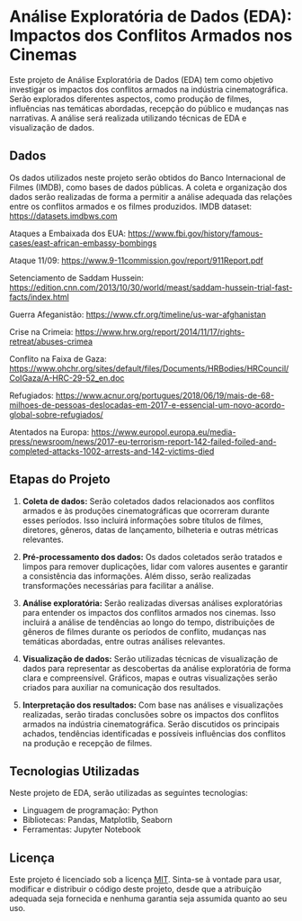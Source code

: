 # Análise Exploratória de Dados (EDA): Impactos dos Conflitos Armados nos Cinemas

Este projeto de Análise Exploratória de Dados (EDA) tem como objetivo investigar os impactos dos conflitos armados na indústria cinematográfica. Serão explorados diferentes aspectos, como produção de filmes, influências nas temáticas abordadas, recepção do público e mudanças nas narrativas. A análise será realizada utilizando técnicas de EDA e visualização de dados.

## Dados

Os dados utilizados neste projeto serão obtidos do Banco Internacional de Filmes (IMDB), como bases de dados públicas. A coleta e organização dos dados serão realizadas de forma a permitir a análise adequada das relações entre os conflitos armados e os filmes produzidos.
IMDB dataset: https://datasets.imdbws.com <p>
Ataques a Embaixada dos EUA: https://www.fbi.gov/history/famous-cases/east-african-embassy-bombings <p>
Ataque 11/09: https://www.9-11commission.gov/report/911Report.pdf <p>
Setenciamento de Saddam Hussein: https://edition.cnn.com/2013/10/30/world/meast/saddam-hussein-trial-fast-facts/index.html <p>
Guerra Afeganistão: https://www.cfr.org/timeline/us-war-afghanistan <p>
Crise na Crimeia: https://www.hrw.org/report/2014/11/17/rights-retreat/abuses-crimea <p>
Conflito na Faixa de Gaza: https://www.ohchr.org/sites/default/files/Documents/HRBodies/HRCouncil/CoIGaza/A-HRC-29-52_en.doc <p>
Refugiados: https://www.acnur.org/portugues/2018/06/19/mais-de-68-milhoes-de-pessoas-deslocadas-em-2017-e-essencial-um-novo-acordo-global-sobre-refugiados/ <p>
Atentados na Europa: https://www.europol.europa.eu/media-press/newsroom/news/2017-eu-terrorism-report-142-failed-foiled-and-completed-attacks-1002-arrests-and-142-victims-died <p>




## Etapas do Projeto

1. **Coleta de dados:** Serão coletados dados relacionados aos conflitos armados e às produções cinematográficas que ocorreram durante esses períodos. Isso incluirá informações sobre títulos de filmes, diretores, gêneros, datas de lançamento, bilheteria e outras métricas relevantes.

2. **Pré-processamento dos dados:** Os dados coletados serão tratados e limpos para remover duplicações, lidar com valores ausentes e garantir a consistência das informações. Além disso, serão realizadas transformações necessárias para facilitar a análise.

3. **Análise exploratória:** Serão realizadas diversas análises exploratórias para entender os impactos dos conflitos armados nos cinemas. Isso incluirá a análise de tendências ao longo do tempo, distribuições de gêneros de filmes durante os períodos de conflito, mudanças nas temáticas abordadas, entre outras análises relevantes.

4. **Visualização de dados:** Serão utilizadas técnicas de visualização de dados para representar as descobertas da análise exploratória de forma clara e compreensível. Gráficos, mapas e outras visualizações serão criados para auxiliar na comunicação dos resultados.

5. **Interpretação dos resultados:** Com base nas análises e visualizações realizadas, serão tiradas conclusões sobre os impactos dos conflitos armados na indústria cinematográfica. Serão discutidos os principais achados, tendências identificadas e possíveis influências dos conflitos na produção e recepção de filmes.

## Tecnologias Utilizadas

Neste projeto de EDA, serão utilizadas as seguintes tecnologias:

- Linguagem de programação: Python
- Bibliotecas: Pandas, Matplotlib, Seaborn
- Ferramentas: Jupyter Notebook

## Licença

Este projeto é licenciado sob a licença [MIT](LICENSE). Sinta-se à vontade para usar, modificar e distribuir o código deste projeto, desde que a atribuição adequada seja fornecida e nenhuma garantia seja assumida quanto ao seu uso.
